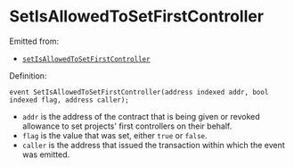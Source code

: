 # SetIsAllowedToSetFirstController

Emitted from:

* [`setIsAllowedToSetFirstController`](/dev/deprecated/v2/contracts/jbdirectory/write/setisallowedtosetfirstcontroller.md)

Definition:

```
event SetIsAllowedToSetFirstController(address indexed addr, bool indexed flag, address caller);
```

* `addr` is the address of the contract that is being given or revoked allowance to set projects' first controllers on their behalf. 
* `flag` is the value that was set, either `true` or `false`.
* `caller` is the address that issued the transaction within which the event was emitted.

